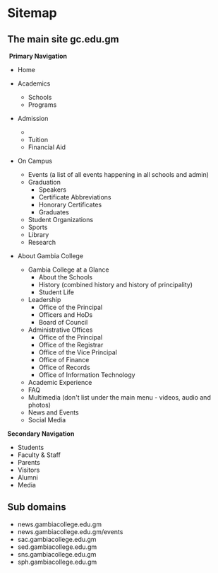 # Sitemap

## The main site gc.edu.gm

​	**Primary Navigation**

- Home

- Academics

  - Schools
  - Programs

- Admission

  - 
  - Tuition
  - Financial Aid

- On Campus

  - Events (a list of all events happening in all schools and admin)
  - Graduation
    - Speakers
    - Certificate Abbreviations
    - Honorary Certificates
    - Graduates
  - Student Organizations
  - Sports
  - Library
  - Research

- About Gambia College
  - Gambia College at a Glance
    - About the Schools
    - History (combined history and history of principality)
    - Student Life
  - Leadership
    - Office of the Principal
    - Officers and HoDs
    - Board of Council
  - Administrative Offices
    - Office of the Principal
    - Office of the Registrar
    - Office of the Vice Principal
    - Office of Finance
    - Office of Records
    - Office of Information Technology
  - Academic Experience
  - FAQ
  - Multimedia (don't list under the main menu - videos, audio and photos)
  - News and Events
  - Social Media
  
  

**Secondary Navigation**

- Students
- Faculty & Staff
- Parents
- Visitors
- Alumni
- Media

## Sub domains

- news.gambiacollege.edu.gm
- news.gambiacollege.edu.gm/events
- sac.gambiacollege.edu.gm
- sed.gambiacollege.edu.gm
- sns.gambiacollege.edu.gm
- sph.gambiacollege.edu.gm

















